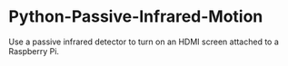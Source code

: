 # Python-Passive-Infrared-Motion
Use a passive infrared detector to turn on an HDMI screen attached to a Raspberry Pi.
